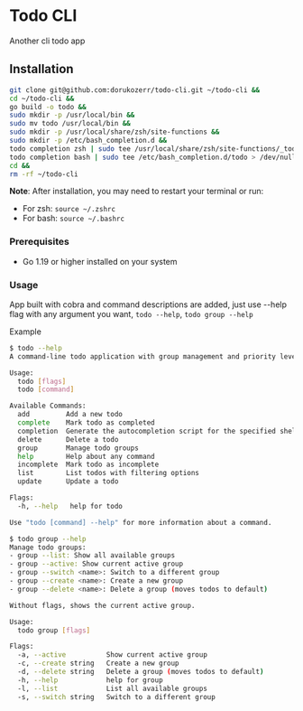 # Todo CLI

Another cli todo app

## Installation

```bash
git clone git@github.com:dorukozerr/todo-cli.git ~/todo-cli &&
cd ~/todo-cli &&
go build -o todo &&
sudo mkdir -p /usr/local/bin &&
sudo mv todo /usr/local/bin &&
sudo mkdir -p /usr/local/share/zsh/site-functions &&
sudo mkdir -p /etc/bash_completion.d &&
todo completion zsh | sudo tee /usr/local/share/zsh/site-functions/_todo > /dev/null &&
todo completion bash | sudo tee /etc/bash_completion.d/todo > /dev/null &&
cd &&
rm -rf ~/todo-cli
```

**Note**: After installation, you may need to restart your terminal or run:

- For zsh: `source ~/.zshrc`
- For bash: `source ~/.bashrc`

### Prerequisites

- Go 1.19 or higher installed on your system

### Usage

App built with cobra and command descriptions are added, just use --help flag with any argument you want, `todo --help`, `todo group --help`

Example

```bash
$ todo --help
A command-line todo application with group management and priority levels

Usage:
  todo [flags]
  todo [command]

Available Commands:
  add         Add a new todo
  complete    Mark todo as completed
  completion  Generate the autocompletion script for the specified shell
  delete      Delete a todo
  group       Manage todo groups
  help        Help about any command
  incomplete  Mark todo as incomplete
  list        List todos with filtering options
  update      Update a todo

Flags:
  -h, --help   help for todo

Use "todo [command] --help" for more information about a command.

$ todo group --help
Manage todo groups:
- group --list: Show all available groups
- group --active: Show current active group
- group --switch <name>: Switch to a different group
- group --create <name>: Create a new group
- group --delete <name>: Delete a group (moves todos to default)

Without flags, shows the current active group.

Usage:
  todo group [flags]

Flags:
  -a, --active          Show current active group
  -c, --create string   Create a new group
  -d, --delete string   Delete a group (moves todos to default)
  -h, --help            help for group
  -l, --list            List all available groups
  -s, --switch string   Switch to a different group
```
